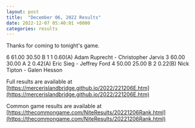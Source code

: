 ```yaml
---
layout: post
title:  "December 06, 2022 Results"
date: 2022-12-07 05:40:01 +0000
categories: results
---
```

Thanks for coming to tonight's game.


6   61.00   30.50  B   1     1          0.60(A)  Adam Ruprecht - Christopher Jarvis
3   60.00   30.00  A   2                0.42(A)  Eric Sieg - Jeffrey Ford
4   50.00   25.00  B         2          0.22(B)  Nick Tipton - Galen Hesson

Full results are available at [https://mercerislandbridge.github.io/2022/221206E.htm](https://mercerislandbridge.github.io/2022/221206E.htm)

Common game results are available at [https://thecommongame.com/NiteResults/20221206Rank.html](https://thecommongame.com/NiteResults/20221206Rank.html)
